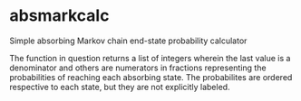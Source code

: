 # absmarkcalc
Simple absorbing Markov chain end-state probability calculator

The function in question returns a list of integers wherein the last value is a denominator and others are numerators in fractions representing the probabilities of reaching each absorbing state.
The probabilites are ordered respective to each state, but they are not explicitly labeled.
